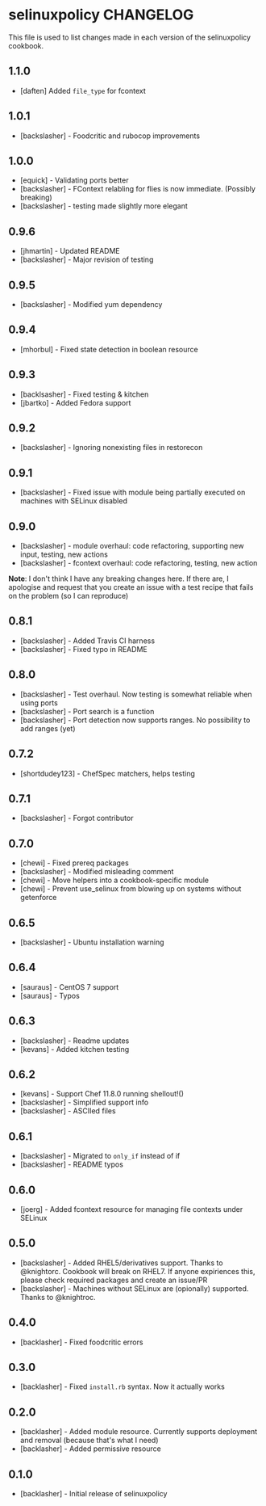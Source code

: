 selinuxpolicy CHANGELOG
=======================

This file is used to list changes made in each version of the selinuxpolicy cookbook.

1.1.0
-----
- [daften] Added `file_type` for fcontext

1.0.1
-----
- [backslasher] - Foodcritic and rubocop improvements

1.0.0
-----
- [equick] - Validating ports better
- [backslasher] - FContext relabling for flies is now immediate. (Possibly breaking)
- [backslasher] - testing made slightly more elegant

0.9.6
------
- [jhmartin] - Updated README
- [backslasher] - Major revision of testing

0.9.5
-----
- [backslasher] - Modified yum dependency

0.9.4
-----
- [mhorbul] - Fixed state detection in boolean resource

0.9.3
-----
- [backlsasher] - Fixed testing & kitchen
- [jbartko] - Added Fedora support

0.9.2
-----
- [backslasher] - Ignoring nonexisting files in restorecon

0.9.1
-----
- [backslasher] - Fixed issue with module being partially executed on machines with SELinux disabled

0.9.0
-----
- [backslasher] - module overhaul:   code refactoring, supporting new input, testing, new actions
- [backslasher] - fcontext overhaul: code refactoring, testing, new action

**Note**: I don't think I have any breaking changes here. If there are, I apologise and request that you create an issue with a test recipe that fails on the problem (so I can reproduce)


0.8.1
-----
- [backslasher] - Added Travis CI harness
- [backslasher] - Fixed typo in README

0.8.0
-----
- [backslasher] - Test overhaul. Now testing is somewhat reliable when using ports
- [backslasher] - Port search is a function
- [backslasher] - Port detection now supports ranges. No possibility to add ranges (yet)

0.7.2
-----
- [shortdudey123] - ChefSpec matchers, helps testing

0.7.1
-----
- [backslasher] - Forgot contributor

0.7.0
-----
- [chewi]       - Fixed prereq packages
- [backslasher] - Modified misleading comment
- [chewi]       - Move helpers into a cookbook-specific module
- [chewi]       - Prevent use_selinux from blowing up on systems without getenforce

0.6.5
-----
- [backslasher] - Ubuntu installation warning

0.6.4
-----
- [sauraus] - CentOS 7 support
- [sauraus] - Typos

0.6.3
-----
- [backslasher] - Readme updates
- [kevans]      - Added kitchen testing

0.6.2
-----
- [kevans]      - Support Chef 11.8.0 running shellout!()
- [backslasher] - Simplified support info
- [backslasher] - ASCIIed files

0.6.1
-----
- [backslasher] - Migrated to `only_if` instead of if
- [backslasher] - README typos

0.6.0
-----
- [joerg] - Added fcontext resource for managing file contexts under SELinux

0.5.0
-----
- [backslasher] - Added RHEL5/derivatives support. Thanks to @knightorc.
                  Cookbook will break on RHEL7. If anyone expiriences this, please check required packages and create an issue/PR
- [backslasher] - Machines without SELinux are (opionally) supported. Thanks to @knightroc.

0.4.0
-----
- [backlasher] - Fixed foodcritic errors

0.3.0
-----
- [backlasher] - Fixed `install.rb` syntax. Now it actually works


0.2.0
-----
- [backlasher] - Added module resource. Currently supports deployment and removal (because that's what I need)
- [backlasher] - Added permissive resource

0.1.0
-----
- [backlasher] - Initial release of selinuxpolicy

